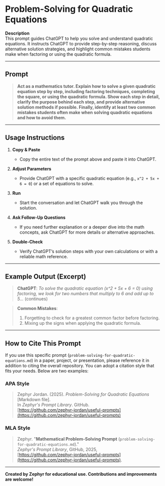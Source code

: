 # Problem-Solving for Quadratic Equations

**Description**  
This prompt guides ChatGPT to help you solve and understand quadratic equations. It instructs ChatGPT to provide step-by-step reasoning, discuss alternative solution strategies, and highlight common mistakes students make when factoring or using the quadratic formula.

---

## Prompt

> **Act as a mathematics tutor. Explain how to solve a given quadratic equation step by step, including factoring techniques, completing the square, or using the quadratic formula. Show each step in detail, clarify the purpose behind each step, and provide alternative solution methods if possible. Finally, identify at least two common mistakes students often make when solving quadratic equations and how to avoid them.**

---

## Usage Instructions

1. **Copy & Paste**  
   - Copy the entire text of the prompt above and paste it into ChatGPT.

2. **Adjust Parameters**  
   - Provide ChatGPT with a specific quadratic equation (e.g., `x^2 + 5x + 6 = 0`) or a set of equations to solve.

3. **Run**  
   - Start the conversation and let ChatGPT walk you through the solution.  

4. **Ask Follow-Up Questions**  
   - If you need further explanation or a deeper dive into the math concepts, ask ChatGPT for more details or alternative approaches.  

5. **Double-Check**  
   - Verify ChatGPT’s solution steps with your own calculations or with a reliable math reference.

---

## Example Output (Excerpt)

> **ChatGPT**: *To solve the quadratic equation \(x^2 + 5x + 6 = 0\) using factoring, we look for two numbers that multiply to 6 and add up to 5...* (continues)

> **Common Mistakes**:
> 1. Forgetting to check for a greatest common factor before factoring.  
> 2. Mixing up the signs when applying the quadratic formula.

---

## How to Cite This Prompt

If you use this specific prompt (`problem-solving-for-quadratic-equations.md`) in a paper, project, or presentation, please reference it in addition to citing the overall repository. You can adopt a citation style that fits your needs. Below are two examples:

### APA Style

> Zephyr Jordan. (2025). *Problem-Solving for Quadratic Equations* [Markdown file].  
> In *Zephyr's Prompt Library*. GitHub.  
> [https://github.com/zephyr-jordan/useful-prompts](https://github.com/zephyr-jordan/useful-prompts)

### MLA Style

> Zephyr. "**Mathematical Problem-Solving Prompt** (`problem-solving-for-quadratic-equations.md`)."  
> *Zephyr's Prompt Library*, GitHub, 2025,  
> [https://github.com/zephyr-jordan/useful-prompts](https://github.com/zephyr-jordan/useful-prompts).

---

**Created by Zephyr for educational use. Contributions and improvements are welcome!**

